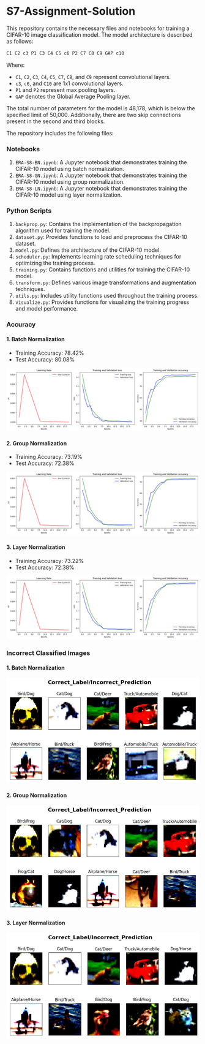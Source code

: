 # S7-Assignment-Solution

This repository contains the necessary files and notebooks for training a CIFAR-10 image classification model. The model architecture is  described as follows:

```css
C1 C2 c3 P1 C3 C4 C5 c6 P2 C7 C8 C9 GAP c10
```

Where:

- `C1`, `C2`, `C3`, `C4`, `C5`, `C7`, `C8`, and `C9` represent convolutional layers.
- `c3`, `c6`, and `C10` are 1x1 convolutional layers.
- `P1` and `P2` represent max pooling layers.
- `GAP` denotes the Global Average Pooling layer.

The total number of parameters for the model is 48,178, which is below the specified limit of 50,000. Additionally, there are two skip connections present in the second and third blocks.



The repository includes the following files:

### Notebooks

1. `ERA-S8-BN.ipynb`: A Jupyter notebook that demonstrates training the CIFAR-10 model using batch normalization.
2. `ERA-S8-GN.ipynb`: A Jupyter notebook that demonstrates training the CIFAR-10 model using group normalization.
3. `ERA-S8-LN.ipynb`: A Jupyter notebook that demonstrates training the CIFAR-10 model using layer normalization.

### Python Scripts

1. `backprop.py`: Contains the implementation of the backpropagation algorithm used for training the model.
2. `dataset.py`: Provides functions to load and preprocess the CIFAR-10 dataset.
3. `model.py`: Defines the architecture of the CIFAR-10 model.
4. `scheduler.py`: Implements learning rate scheduling techniques for optimizing the training process.
5. `training.py`: Contains functions and utilities for training the CIFAR-10 model.
6. `transform.py`: Defines various image transformations and augmentation techniques.
7. `utils.py`: Includes utility functions used throughout the training process.
8. `visualize.py`: Provides functions for visualizing the training progress and model performance.





### Accuracy

#### 1. Batch Normalization

- Training Accuracy: 78.42%
- Test Accuracy: 80.08%

![BN_Result](https://github.com/navpreetsingh9/S8-Assignment-Solution/blob/ce3a9200308e7f36a015155e679f8db554db853a/img/bn_result.png)

#### 2. Group Normalization

- Training Accuracy: 73.19%
- Test Accuracy: 72.38%

![GN_Result](https://github.com/navpreetsingh9/S8-Assignment-Solution/blob/ce3a9200308e7f36a015155e679f8db554db853a/img/gn_result.png)

#### 3. Layer Normalization

- Training Accuracy: 73.22%
- Test Accuracy: 72.38%

![LN_Result](https://github.com/navpreetsingh9/S8-Assignment-Solution/blob/ce3a9200308e7f36a015155e679f8db554db853a/img/ln_result.png)



### Incorrect Classified Images

#### 1. Batch Normalization

![BN_Incorrect](https://github.com/navpreetsingh9/S8-Assignment-Solution/blob/ce3a9200308e7f36a015155e679f8db554db853a/img/bn_incorrect.png)

#### 2. Group Normalization

![GN_Incorrect](https://github.com/navpreetsingh9/S8-Assignment-Solution/blob/ce3a9200308e7f36a015155e679f8db554db853a/img/gn_incorrect.png)

#### 3. Layer Normalization

![LN_Incorrect](https://github.com/navpreetsingh9/S8-Assignment-Solution/blob/ce3a9200308e7f36a015155e679f8db554db853a/img/ln_incorrect.png)